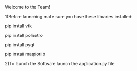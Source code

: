 Welcome to the Team!

1)Before launching make sure you have these libraries installed:

pip install vtk

pip install poliastro

pip install pyqt

pip install matplotlib

2)To launch the Software launch the application.py file
